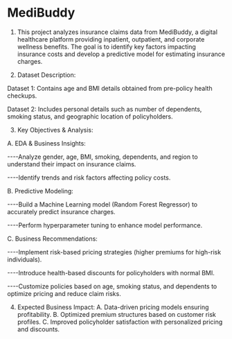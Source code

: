 # MediBuddy

1. This project analyzes insurance claims data from MediBuddy, a digital healthcare platform providing inpatient, outpatient, and corporate wellness benefits. The goal is to identify key factors impacting insurance costs and develop a predictive model for estimating insurance charges.

2. Dataset Description:

Dataset 1: Contains age and BMI details obtained from pre-policy health checkups.

Dataset 2: Includes personal details such as number of dependents, smoking status, and geographic location of policyholders.

3. Key Objectives & Analysis:

A. EDA & Business Insights:

----Analyze gender, age, BMI, smoking, dependents, and region to understand their impact on insurance claims.

----Identify trends and risk factors affecting policy costs.

B. Predictive Modeling:

----Build a Machine Learning model (Random Forest Regressor) to accurately predict insurance charges.

----Perform hyperparameter tuning to enhance model performance.

C. Business Recommendations:

----Implement risk-based pricing strategies (higher premiums for high-risk individuals).

----Introduce health-based discounts for policyholders with normal BMI.

----Customize policies based on age, smoking status, and dependents to optimize pricing and reduce claim risks.

4. Expected Business Impact:
A. Data-driven pricing models ensuring profitability.
B. Optimized premium structures based on customer risk profiles.
C. Improved policyholder satisfaction with personalized pricing and discounts.
